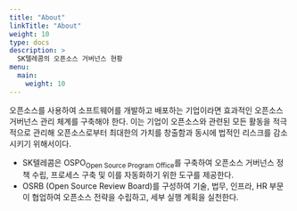 ```yaml
---
title: "About"
linkTitle: "About"
weight: 10
type: docs
description: >
  SK텔레콤의 오픈소스 거버넌스 현황
menu:
  main:
    weight: 10
---
```



오픈소스를 사용하여 소프트웨어를 개발하고 배포하는 기업이라면 효과적인 오픈소스 거버넌스 관리 체계를 구축해야 한다. 이는 기업이 오픈소스와 관련된 모든 활동을 적극적으로 관리해 오픈소스로부터 최대한의 가치를 창출함과 동시에 법적인 리스크를 감소시키기 위해서이다.

* SK텔레콤은 OSPO<sub>Open Source Program Office</sub>를 구축하여 오픈소스 거버넌스 정책 수립, 프로세스 구축 및 이를 자동화하기 위한 도구를 제공한다. 
* OSRB (Open Source Review Board)를 구성하여 기술, 법무, 인프라, HR 부문이 협업하여 오픈소스 전략을 수립하고, 세부 실행 계획을 실천한다. 

